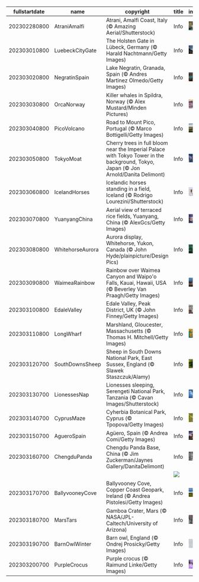 |fullstartdate|name|copyright|title|image|
|--|--|--|--|--|
202302280800|AtraniAmalfi|Atrani, Amalfi Coast, Italy (© Amazing Aerial/Shutterstock)|Info|![](/en-AU/2023/03/202302280800AtraniAmalfi.jpg)|
202303010800|LuebeckCityGate|The Holsten Gate in Lübeck, Germany (© Harald Nachtmann/Getty Images)|Info|![](/en-AU/2023/03/202303010800LuebeckCityGate.jpg)|
202303020800|NegratinSpain|Lake Negratin, Granada, Spain (© Andres Martinez Olmedo/Getty Images)|Info|![](/en-AU/2023/03/202303020800NegratinSpain.jpg)|
202303030800|OrcaNorway|Killer whales in Spildra, Norway (© Alex Mustard/Minden Pictures)|Info|![](/en-AU/2023/03/202303030800OrcaNorway.jpg)|
202303040800|PicoVolcano|Road to Mount Pico, Portugal (© Marco Bottigelli/Getty Images)|Info|![](/en-AU/2023/03/202303040800PicoVolcano.jpg)|
202303050800|TokyoMoat|Cherry trees in full bloom near the Imperial Palace with Tokyo Tower in the background, Tokyo, Japan (© Jon Arnold/Danita Delimont)|Info|![](/en-AU/2023/03/202303050800TokyoMoat.jpg)|
202303060800|IcelandHorses|Icelandic horses standing in a field, Iceland (© Rodrigo Lourezini/Shutterstock)|Info|![](/en-AU/2023/03/202303060800IcelandHorses.jpg)|
202303070800|YuanyangChina|Aerial view of terraced rice fields, Yuanyang, China (© AlexGcs/Getty Images)|Info|![](/en-AU/2023/03/202303070800YuanyangChina.jpg)|
202303080800|WhitehorseAurora|Aurora display, Whitehorse, Yukon, Canada (© John Hyde/plainpicture/Design Pics)|Info|![](/en-AU/2023/03/202303080800WhitehorseAurora.jpg)|
202303090800|WaimeaRainbow|Rainbow over Waimea Canyon and Waipo'o Falls, Kauai, Hawaii, USA (© Beverley Van Praagh/Getty Images)|Info|![](/en-AU/2023/03/202303090800WaimeaRainbow.jpg)|
202303100800|EdaleValley|Edale Valley, Peak District, UK (© John Finney/Getty Images)|Info|![](/en-AU/2023/03/202303100800EdaleValley.jpg)|
202303110800|LongWharf|Marshland, Gloucester, Massachusetts (© Thomas H. Mitchell/Getty Images)|Info|![](/en-AU/2023/03/202303110800LongWharf.jpg)|
202303120700|SouthDownsSheep|Sheep in South Downs National Park, East Sussex, England (© Slawek Staszczuk/Alamy)|Info|![](/en-AU/2023/03/202303120700SouthDownsSheep.jpg)|
202303130700|LionessesNap|Lionesses sleeping, Serengeti National Park, Tanzania (© Cavan Images/Shutterstock)|Info|![](/en-AU/2023/03/202303130700LionessesNap.jpg)|
202303140700|CyprusMaze|Cyherbia Botanical Park, Cyprus (© Tpopova/Getty Images)|Info|![](/en-AU/2023/03/202303140700CyprusMaze.jpg)|
202303150700|AgueroSpain|Agüero, Spain (© Andrea Comi/Getty Images)|Info|![](/en-AU/2023/03/202303150700AgueroSpain.jpg)|
202303160700|ChengduPanda|Chengdu Panda Base, China (© Jim Zuckerman/Jaynes Gallery/DanitaDelimont)|Info|![](/en-AU/2023/03/202303160700ChengduPanda.jpg)|
||||![](/en-AU/2023/03/.jpg)|
202303170700|BallyvooneyCove|Ballyvooney Cove, Copper Coast Geopark, Ireland (© Andrea Pistolesi/Getty Images)|Info|![](/en-AU/2023/03/202303170700BallyvooneyCove.jpg)|
202303180700|MarsTars|Gamboa Crater, Mars (© NASA/JPL-Caltech/University of Arizona)|Info|![](/en-AU/2023/03/202303180700MarsTars.jpg)|
202303190700|BarnOwlWinter|Barn owl, England (© Ondrej Prosicky/Getty Images)|Info|![](/en-AU/2023/03/202303190700BarnOwlWinter.jpg)|
202303200700|PurpleCrocus|Purple crocus (© Raimund Linke/Getty Images)|Info|![](/en-AU/2023/03/202303200700PurpleCrocus.jpg)|
